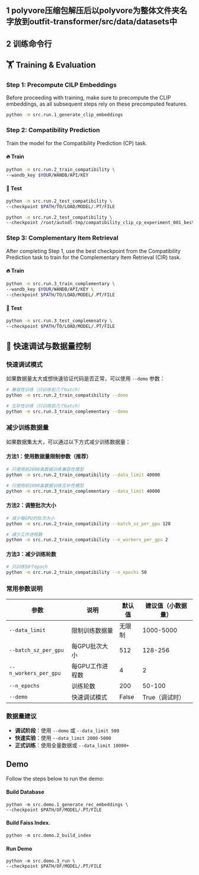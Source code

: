 ## 1 polyvore压缩包解压后以polyvore为整体文件夹名字放到outfit-transformer/src/data/datasets中

## 2 训练命令行

## 🏋️ Training & Evaluation

### Step 1: Precompute CILP Embeddings

Before proceeding with training, make sure to precompute the CLIP embeddings, as all subsequent steps rely on these precomputed features.

```bash
python -m src.run.1_generate_clip_embeddings
```

### Step 2: Compatibility Prediction

Train the model for the Compatibility Prediction (CP) task.

#### 🔥 Train

```bash
python -m src.run.2_train_compatibility \
--wandb_key $YOUR/WANDB/API/KEY
```

#### 🎯 Test

```bash
python -m src.run.2_test_compatibility \
--checkpoint $PATH/TO/LOAD/MODEL/.PT/FILE
```
```bash
python -m src.run.2_test_compatibility \
--checkpoint /root/autodl-tmp/compatibility_clip_cp_experiment_001_best_model.pth
```

### Step 3: Complementary Item Retrieval

After completing Step 1, use the best checkpoint from the Compatibility Prediction task to train for the Complementary Item Retrieval (CIR) task.

#### 🔥 Train

```bash
python -m src.run.3_train_complementary \
--wandb_key $YOUR/WANDB/API/KEY \
--checkpoint $PATH/TO/LOAD/MODEL/.PT/FILE
```

#### 🎯 Test

```bash
python -m src.run.3_test_complemenatry \
--checkpoint $PATH/TO/LOAD/MODEL/.PT/FILE
```

## 🚀 快速调试与数据量控制

### 快速调试模式

如果数据量太大或想快速验证代码是否正常，可以使用 `--demo` 参数：

```bash
# 兼容性训练（只训练前几个batch）
python -m src.run.2_train_compatibility --demo

# 互补性训练（只训练前几个batch）
python -m src.run.3_train_complementary --demo
```

### 减少训练数据量

如果数据集太大，可以通过以下方式减少训练数据量：

#### 方法1：使用数据量限制参数（推荐）

```bash
# 只使用前2000条数据训练兼容性模型
python -m src.run.2_train_compatibility --data_limit 40000

# 只使用前1000条数据训练互补性模型
python -m src.run.3_train_complementary --data_limit 40000
```

#### 方法2：调整批次大小

```bash
# 减少每GPU的批次大小
python -m src.run.2_train_compatibility --batch_sz_per_gpu 128

# 减少工作进程数
python -m src.run.2_train_compatibility --n_workers_per_gpu 2
```

#### 方法3：减少训练轮数

```bash
# 只训练50个epoch
python -m src.run.2_train_compatibility --n_epochs 50
```

### 常用参数说明

| 参数                    | 说明            | 默认值 | 建议值（小数据量） |
| ----------------------- | --------------- | ------ | ------------------ |
| `--data_limit`        | 限制训练数据量  | 无限制 | 1000-5000          |
| `--batch_sz_per_gpu`  | 每GPU批次大小   | 512    | 128-256            |
| `--n_workers_per_gpu` | 每GPU工作进程数 | 4      | 2                  |
| `--n_epochs`          | 训练轮数        | 200    | 50-100             |
| `--demo`              | 快速调试模式    | False  | True（调试时）     |

### 数据量建议

- **调试阶段**：使用 `--demo` 或 `--data_limit 500`
- **快速实验**：使用 `--data_limit 2000-5000`
- **正式训练**：使用全量数据或 `--data_limit 10000+`

## Demo

Follow the steps below to run the demo:

#### Build Database

```
python -m src.demo.1_generate_rec_embeddings \
--checkpoint $PATH/OF/MODEL/.PT/FILE
```

#### Build Faiss Index.

```
python -m src.demo.2_build_index
```

#### Run Demo

```
python -m src.demo.3_run \
--checkpoint $PATH/OF/MODEL/.PT/FILE
```
